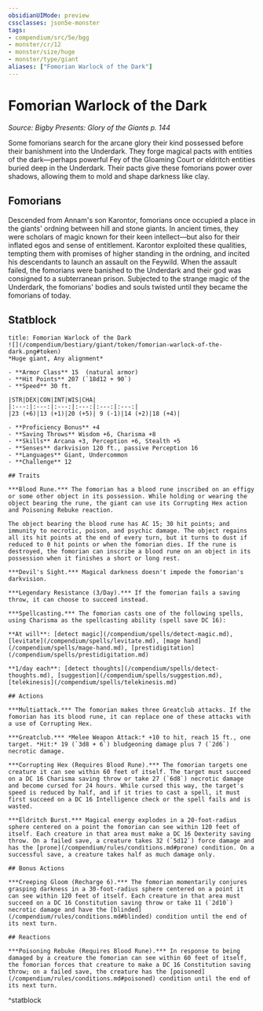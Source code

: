 ```yaml
---
obsidianUIMode: preview
cssclasses: json5e-monster
tags:
- compendium/src/5e/bgg
- monster/cr/12
- monster/size/huge
- monster/type/giant
aliases: ["Fomorian Warlock of the Dark"]
---
```

# Fomorian Warlock of the Dark
*Source: Bigby Presents: Glory of the Giants p. 144*  

Some fomorians search for the arcane glory their kind possessed before their banishment into the Underdark. They forge magical pacts with entities of the dark—perhaps powerful Fey of the Gloaming Court or eldritch entities buried deep in the Underdark. Their pacts give these fomorians power over shadows, allowing them to mold and shape darkness like clay.

## Fomorians

Descended from Annam's son Karontor, fomorians once occupied a place in the giants' ordning between hill and stone giants. In ancient times, they were scholars of magic known for their keen intellect—but also for their inflated egos and sense of entitlement. Karontor exploited these qualities, tempting them with promises of higher standing in the ordning, and incited his descendants to launch an assault on the Feywild. When the assault failed, the fomorians were banished to the Underdark and their god was consigned to a subterranean prison. Subjected to the strange magic of the Underdark, the fomorians' bodies and souls twisted until they became the fomorians of today.

## Statblock

```ad-statblock
title: Fomorian Warlock of the Dark
![](/compendium/bestiary/giant/token/fomorian-warlock-of-the-dark.png#token)
*Huge giant, Any alignment*

- **Armor Class** 15  (natural armor)
- **Hit Points** 207 (`18d12 + 90`)
- **Speed** 30 ft.

|STR|DEX|CON|INT|WIS|CHA|
|:---:|:---:|:---:|:---:|:---:|:---:|
|23 (+6)|13 (+1)|20 (+5)| 9 (-1)|14 (+2)|18 (+4)|

- **Proficiency Bonus** +4
- **Saving Throws** Wisdom +6, Charisma +8
- **Skills** Arcana +3, Perception +6, Stealth +5
- **Senses** darkvision 120 ft., passive Perception 16
- **Languages** Giant, Undercommon
- **Challenge** 12

## Traits

***Blood Rune.*** The fomorian has a blood rune inscribed on an effigy or some other object in its possession. While holding or wearing the object bearing the rune, the giant can use its Corrupting Hex action and Poisoning Rebuke reaction.

The object bearing the blood rune has AC 15; 30 hit points; and immunity to necrotic, poison, and psychic damage. The object regains all its hit points at the end of every turn, but it turns to dust if reduced to 0 hit points or when the fomorian dies. If the rune is destroyed, the fomorian can inscribe a blood rune on an object in its possession when it finishes a short or long rest.

***Devil's Sight.*** Magical darkness doesn't impede the fomorian's darkvision.

***Legendary Resistance (3/Day).*** If the fomorian fails a saving throw, it can choose to succeed instead.

***Spellcasting.*** The fomorian casts one of the following spells, using Charisma as the spellcasting ability (spell save DC 16):

**At will**: [detect magic](/compendium/spells/detect-magic.md), [levitate](/compendium/spells/levitate.md), [mage hand](/compendium/spells/mage-hand.md), [prestidigitation](/compendium/spells/prestidigitation.md)

**1/day each**: [detect thoughts](/compendium/spells/detect-thoughts.md), [suggestion](/compendium/spells/suggestion.md), [telekinesis](/compendium/spells/telekinesis.md)

## Actions

***Multiattack.*** The fomorian makes three Greatclub attacks. If the fomorian has its blood rune, it can replace one of these attacks with a use of Corrupting Hex.

***Greatclub.*** *Melee Weapon Attack:* +10 to hit, reach 15 ft., one target. *Hit:* 19 (`3d8 + 6`) bludgeoning damage plus 7 (`2d6`) necrotic damage.

***Corrupting Hex (Requires Blood Rune).*** The fomorian targets one creature it can see within 60 feet of itself. The target must succeed on a DC 16 Charisma saving throw or take 27 (`6d8`) necrotic damage and become cursed for 24 hours. While cursed this way, the target's speed is reduced by half, and if it tries to cast a spell, it must first succeed on a DC 16 Intelligence check or the spell fails and is wasted.

***Eldritch Burst.*** Magical energy explodes in a 20-foot-radius sphere centered on a point the fomorian can see within 120 feet of itself. Each creature in that area must make a DC 16 Dexterity saving throw. On a failed save, a creature takes 32 (`5d12`) force damage and has the [prone](/compendium/rules/conditions.md#prone) condition. On a successful save, a creature takes half as much damage only.

## Bonus Actions

***Creeping Gloom (Recharge 6).*** The fomorian momentarily conjures grasping darkness in a 30-foot-radius sphere centered on a point it can see within 120 feet of itself. Each creature in that area must succeed on a DC 16 Constitution saving throw or take 11 (`2d10`) necrotic damage and have the [blinded](/compendium/rules/conditions.md#blinded) condition until the end of its next turn.

## Reactions

***Poisoning Rebuke (Requires Blood Rune).*** In response to being damaged by a creature the fomorian can see within 60 feet of itself, the fomorian forces that creature to make a DC 16 Constitution saving throw; on a failed save, the creature has the [poisoned](/compendium/rules/conditions.md#poisoned) condition until the end of its next turn.
```
^statblock
